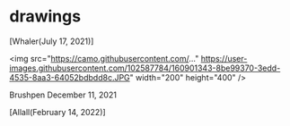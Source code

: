 # drawings
[Whaler(July 17, 2021)]

<img src="https://camo.githubusercontent.com/..." https://user-images.githubusercontent.com/102587784/160901343-8be99370-3edd-4535-8aa3-64052bdbdd8c.JPG" width="200" height="400" />

Brushpen December 11, 2021

[Allall(February 14, 2022)]
